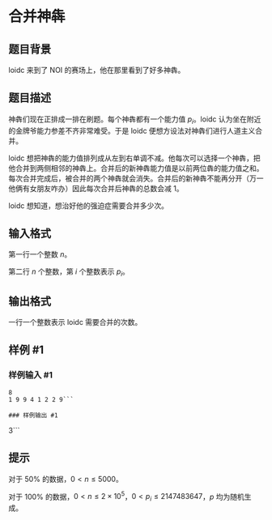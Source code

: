 # 合并神犇

## 题目背景

loidc 来到了 NOI 的赛场上，他在那里看到了好多神犇。


## 题目描述

神犇们现在正排成一排在刷题。每个神犇都有一个能力值 $p_i$。loidc 认为坐在附近的金牌爷能力参差不齐非常难受。于是 loidc 便想方设法对神犇们进行人道主义合并。

loidc 想把神犇的能力值排列成从左到右单调不减。他每次可以选择一个神犇，把他合并到两侧相邻的神犇上。合并后的新神犇能力值是以前两位犇的能力值之和。每次合并完成后，被合并的两个神犇就会消失。合并后的新神犇不能再分开（万一他俩有女朋友咋办）因此每次合并后神犇的总数会减 1。

loidc 想知道，想治好他的强迫症需要合并多少次。


## 输入格式

第一行一个整数 $n$。

第二行 $n$ 个整数，第 $i$ 个整数表示 $p_i$。


## 输出格式

一行一个整数表示 loidc 需要合并的次数。


## 样例 #1

### 样例输入 #1
```
8
1 9 9 4 1 2 2 9```

### 样例输出 #1

```
3```

## 提示

对于 $50\%$ 的数据，$0\lt n \le 5000$。

对于 $100\%$ 的数据，$0\lt n \le2\times 10^5$，$0\lt p_i\le 2147483647$，$p$ 均为随机生成。

